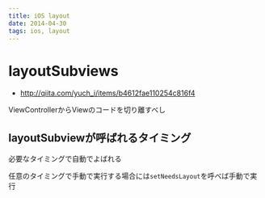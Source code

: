 ```yaml
---
title: iOS layout
date: 2014-04-30
tags: ios, layout
---
```





# layoutSubviews

* <http://qiita.com/yuch_i/items/b4612fae110254c816f4>

ViewControllerからViewのコードを切り離すべし

## layoutSubviewが呼ばれるタイミング

必要なタイミングで自動でよばれる

任意のタイミングで手動で実行する場合には`setNeedsLayout`を呼べば手動で実行